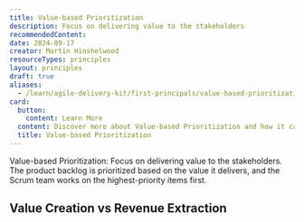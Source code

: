 ```yaml
---
title: Value-based Prioritization
description: Focus on delivering value to the stakeholders
recommendedContent:
date: 2024-09-17
creator: Martin Hinshelwood
resourceTypes: principles
layout: principles
draft: true
aliases:
  - /learn/agile-delivery-kit/first-principals/value-based-prioritization/
card:
  button:
    content: Learn More
  content: Discover more about Value-based Prioritization and how it can help you in your Agile journey!
  title: Value-based Prioritization
---
```


Value-based Prioritization: Focus on delivering value to the stakeholders. The product backlog is prioritized based on the value it delivers, and the Scrum team works on the highest-priority items first.

## Value Creation vs Revenue Extraction
